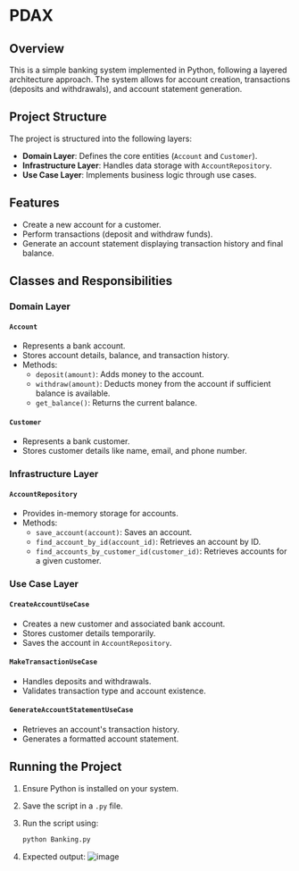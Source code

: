 # PDAX
## Overview
This is a simple banking system implemented in Python, following a layered architecture approach. The system allows for account creation, transactions (deposits and withdrawals), and account statement generation.

## Project Structure
The project is structured into the following layers:

- **Domain Layer**: Defines the core entities (`Account` and `Customer`).
- **Infrastructure Layer**: Handles data storage with `AccountRepository`.
- **Use Case Layer**: Implements business logic through use cases.

## Features
- Create a new account for a customer.
- Perform transactions (deposit and withdraw funds).
- Generate an account statement displaying transaction history and final balance.

## Classes and Responsibilities
### Domain Layer
#### `Account`
- Represents a bank account.
- Stores account details, balance, and transaction history.
- Methods:
  - `deposit(amount)`: Adds money to the account.
  - `withdraw(amount)`: Deducts money from the account if sufficient balance is available.
  - `get_balance()`: Returns the current balance.

#### `Customer`
- Represents a bank customer.
- Stores customer details like name, email, and phone number.

### Infrastructure Layer
#### `AccountRepository`
- Provides in-memory storage for accounts.
- Methods:
  - `save_account(account)`: Saves an account.
  - `find_account_by_id(account_id)`: Retrieves an account by ID.
  - `find_accounts_by_customer_id(customer_id)`: Retrieves accounts for a given customer.

### Use Case Layer
#### `CreateAccountUseCase`
- Creates a new customer and associated bank account.
- Stores customer details temporarily.
- Saves the account in `AccountRepository`.

#### `MakeTransactionUseCase`
- Handles deposits and withdrawals.
- Validates transaction type and account existence.

#### `GenerateAccountStatementUseCase`
- Retrieves an account's transaction history.
- Generates a formatted account statement.

## Running the Project
1. Ensure Python is installed on your system.
2. Save the script in a `.py` file.
3. Run the script using:
   ```sh
   python Banking.py
   ```
4. Expected output:
![image](https://github.com/user-attachments/assets/def45f09-a493-48f9-ae34-5980c8c70241)

   ```

